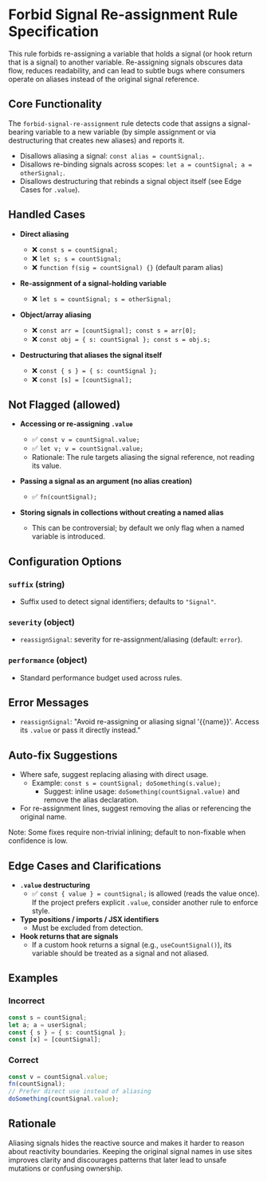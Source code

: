 # Forbid Signal Re-assignment Rule Specification

This rule forbids re-assigning a variable that holds a signal (or hook return that is a signal) to another variable. Re-assigning signals obscures data flow, reduces readability, and can lead to subtle bugs where consumers operate on aliases instead of the original signal reference.

## Core Functionality

The `forbid-signal-re-assignment` rule detects code that assigns a signal-bearing variable to a new variable (by simple assignment or via destructuring that creates new aliases) and reports it.

- Disallows aliasing a signal: `const alias = countSignal;`.
- Disallows re-binding signals across scopes: `let a = countSignal; a = otherSignal;`.
- Disallows destructuring that rebinds a signal object itself (see Edge Cases for `.value`).

## Handled Cases

- __Direct aliasing__
  - ❌ `const s = countSignal;`
  - ❌ `let s; s = countSignal;`
  - ❌ `function f(sig = countSignal) {}` (default param alias)

- __Re-assignment of a signal-holding variable__
  - ❌ `let s = countSignal; s = otherSignal;`

- __Object/array aliasing__
  - ❌ `const arr = [countSignal]; const s = arr[0];`
  - ❌ `const obj = { s: countSignal }; const s = obj.s;`

- __Destructuring that aliases the signal itself__
  - ❌ `const { s } = { s: countSignal };`
  - ❌ `const [s] = [countSignal];`

## Not Flagged (allowed)

- __Accessing or re-assigning `.value`__
  - ✅ `const v = countSignal.value;`
  - ✅ `let v; v = countSignal.value;`
  - Rationale: The rule targets aliasing the signal reference, not reading its value.

- __Passing a signal as an argument (no alias creation)__
  - ✅ `fn(countSignal);`

- __Storing signals in collections without creating a named alias__
  - This can be controversial; by default we only flag when a named variable is introduced.

## Configuration Options

### `suffix` (string)
- Suffix used to detect signal identifiers; defaults to `"Signal"`.

### `severity` (object)
- `reassignSignal`: severity for re-assignment/aliasing (default: `error`).

### `performance` (object)
- Standard performance budget used across rules.

## Error Messages

- `reassignSignal`: "Avoid re-assigning or aliasing signal '{{name}}'. Access its `.value` or pass it directly instead."

## Auto-fix Suggestions

- Where safe, suggest replacing aliasing with direct usage.
  - Example: `const s = countSignal; doSomething(s.value);`
    - Suggest: inline usage: `doSomething(countSignal.value)` and remove the alias declaration.
- For re-assignment lines, suggest removing the alias or referencing the original name.

Note: Some fixes require non-trivial inlining; default to non-fixable when confidence is low.

## Edge Cases and Clarifications

- __`.value` destructuring__
  - ✅ `const { value } = countSignal;` is allowed (reads the value once). If the project prefers explicit `.value`, consider another rule to enforce style.
- __Type positions / imports / JSX identifiers__
  - Must be excluded from detection.
- __Hook returns that are signals__
  - If a custom hook returns a signal (e.g., `useCountSignal()`), its variable should be treated as a signal and not aliased.

## Examples

### Incorrect

```ts
const s = countSignal;
let a; a = userSignal;
const { s } = { s: countSignal };
const [x] = [countSignal];
```

### Correct

```ts
const v = countSignal.value;
fn(countSignal);
// Prefer direct use instead of aliasing
doSomething(countSignal.value);
```

## Rationale

Aliasing signals hides the reactive source and makes it harder to reason about reactivity boundaries. Keeping the original signal names in use sites improves clarity and discourages patterns that later lead to unsafe mutations or confusing ownership.
